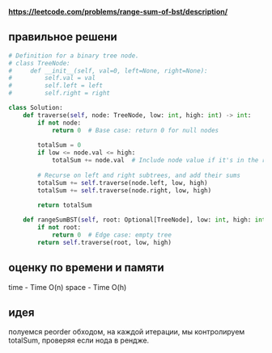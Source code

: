 **https://leetcode.com/problems/range-sum-of-bst/description/**

## правильное решени
```python
# Definition for a binary tree node.
# class TreeNode:
#     def __init__(self, val=0, left=None, right=None):
#         self.val = val
#         self.left = left
#         self.right = right

class Solution:
    def traverse(self, node: TreeNode, low: int, high: int) -> int:
        if not node:
            return 0  # Base case: return 0 for null nodes
        
        totalSum = 0
        if low <= node.val <= high:
            totalSum += node.val  # Include node value if it's in the range
        
        # Recurse on left and right subtrees, and add their sums
        totalSum += self.traverse(node.left, low, high)
        totalSum += self.traverse(node.right, low, high)
        
        return totalSum

    def rangeSumBST(self, root: Optional[TreeNode], low: int, high: int) -> int:
        if not root:
            return 0  # Edge case: empty tree
        return self.traverse(root, low, high)
```

## оценку по времени и памяти
time - Time O(n)
space - Time O(h)

## идея
полуемся peorder обходом, на каждой итерации, мы контролируем totalSum, проверяя если нода в рендже.